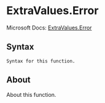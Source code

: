 ---
---

# ExtraValues.Error

Microsoft Docs: [ExtraValues.Error](https://docs.microsoft.com/en-us/powerquery-m/extravalues-error)

## Syntax

```
Syntax for this function.
```

## About

About this function.

